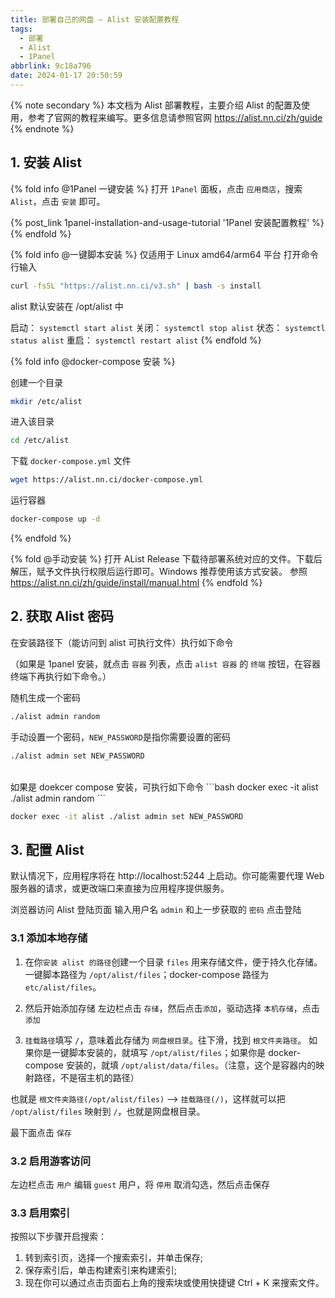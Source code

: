 ```yaml
---
title: 部署自己的网盘 — Alist 安装配置教程
tags:
  - 部署
  - Alist
  - 1Panel
abbrlink: 9c18a796
date: 2024-01-17 20:50:59
---
```


{% note secondary %}
本文档为 Alist 部署教程，主要介绍 Alist 的配置及使用，参考了官网的教程来编写。更多信息请参照官网 https://alist.nn.ci/zh/guide
{% endnote %}

## 1. 安装 Alist

{% fold info @1Panel 一键安装 %}
打开 `1Panel` 面板，点击 `应用商店`，搜索 `Alist`，点击 `安装` 即可。

{% post_link 1panel-installation-and-usage-tutorial '1Panel 安装配置教程' %}
{% endfold %}

{% fold info @一键脚本安装 %}
仅适用于 Linux amd64/arm64 平台
打开命令行输入

```bash
curl -fsSL "https://alist.nn.ci/v3.sh" | bash -s install
```

alist 默认安装在 /opt/alist 中

启动： `systemctl start alist`
关闭： `systemctl stop alist`
状态： `systemctl status alist`
重启： `systemctl restart alist`
{% endfold %}

{% fold info @docker-compose 安装 %}

创建一个目录
```bash
mkdir /etc/alist
```
进入该目录
```bash
cd /etc/alist
```
下载 `docker-compose.yml` 文件
```bash
wget https://alist.nn.ci/docker-compose.yml
```
运行容器
```bash
docker-compose up -d
```

{% endfold %}

{% fold @手动安装 %}
打开 AList Release 下载待部署系统对应的文件。下载后解压，赋予文件执行权限后运行即可。Windows 推荐使用该方式安装。
参照 https://alist.nn.ci/zh/guide/install/manual.html
{% endfold %}

## 2. 获取 Alist 密码

在安装路径下（能访问到 alist 可执行文件）执行如下命令

（如果是 1panel 安装，就点击 `容器` 列表，点击 `alist 容器` 的 `终端` 按钮，在容器终端下再执行如下命令。）

随机生成一个密码
```bash
./alist admin random
```

手动设置一个密码，`NEW_PASSWORD`是指你需要设置的密码
```bash
./alist admin set NEW_PASSWORD
```

<br>
如果是 doekcer compose 安装，可执行如下命令
```bash
docker exec -it alist ./alist admin random
```

```bash
docker exec -it alist ./alist admin set NEW_PASSWORD
```

## 3. 配置 Alist

默认情况下，应用程序将在 http://localhost:5244 上启动。你可能需要代理 Web 服务器的请求，或更改端口来直接为应用程序提供服务。

浏览器访问 Alist 登陆页面
输入用户名 `admin` 和上一步获取的 `密码`
点击登陆

### 3.1 添加本地存储

1. 在你`安装 alist 的路径`创建一个目录 `files` 用来存储文件，便于持久化存储。一键脚本路径为 `/opt/alist/files`；docker-compose 路径为 `etc/alist/files`。

2. 然后开始添加存储
左边栏点击 `存储`，然后点击`添加`，驱动选择 `本机存储`，点击`添加`

3. `挂载路径`填写 `/`，意味着此存储为 `网盘根目录`。往下滑，找到 `根文件夹路径`。
如果你是一键脚本安装的，就填写 `/opt/alist/files`；如果你是 docker-compose 安装的，就填 `/opt/alist/data/files`。（注意，这个是容器内的映射路径，不是宿主机的路径）

也就是 `根文件夹路径(/opt/alist/files)` --> `挂载路径(/)`，这样就可以把 `/opt/alist/files` 映射到 `/`，也就是网盘根目录。

最下面点击 `保存`

### 3.2 启用游客访问
左边栏点击 `用户`
编辑 `guest` 用户，将 `停用` 取消勾选，然后点击保存


### 3.3 启用索引

按照以下步骤开启搜索：

1. 转到索引页，选择一个搜索索引，并单击保存;
2. 保存索引后，单击构建索引来构建索引;
3. 现在你可以通过点击页面右上角的搜索块或使用快捷键 Ctrl + K 来搜索文件。
